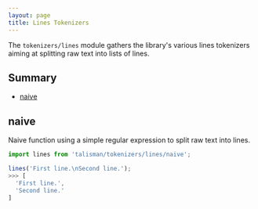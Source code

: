```yaml
---
layout: page
title: Lines Tokenizers
---
```


The `tokenizers/lines` module gathers the library's various lines tokenizers aiming at splitting raw text into lists of lines.

## Summary

* [naive](#naive)

<h2 id="naive">naive</h2>

Naive function using a simple regular expression to split raw text into lines.

```js
import lines from 'talisman/tokenizers/lines/naive';

lines('First line.\nSecond line.');
>>> [
  'First line.',
  'Second line.'
]
```

<div id="naive-mount"></div>

<script src="{{ site.baseurl }}/assets/dist/tokenizers-lines.js"></script>
